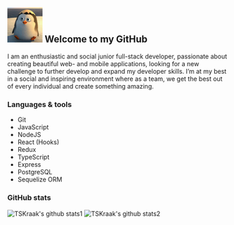 ## <img src="https://github.com/TSKraak/TSKraak/blob/main/hello.gif" alt="hello" width="80" height="auto" style="border-radius:100" /> Welcome to my GitHub 

I am an enthusiastic and social junior full-stack developer, passionate about creating beautiful web- and mobile applications, looking for a new challenge to further develop and expand my developer skills.
I’m at my best in a social and inspiring environment where as a team, we get the best out of every individual and create something amazing.

### Languages & tools
- Git
- JavaScript
- NodeJS
- React (Hooks)
- Redux
- TypeScript
- Express
- PostgreSQL
- Sequelize ORM

### GitHub stats

<img align="center" src="https://github-readme-stats.vercel.app/api?username=TSKraak&show_icons=true&include_all_commits=true" alt="TSKraak's github stats1" />        <img align="center" src="https://github-readme-stats.vercel.app/api/top-langs/?username=TSKraak&layout=compact" alt="TSKraak's github stats2" />

